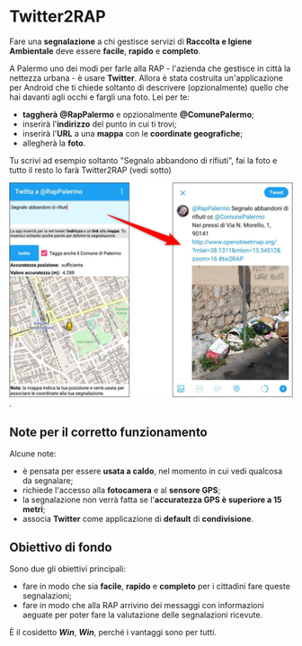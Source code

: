 # Twitter2RAP

Fare una **segnalazione** a chi gestisce servizi di **Raccolta e Igiene Ambientale** deve essere **facile**, **rapido** e **completo**.

A Palermo uno dei modi per farle alla RAP - l'azienda che gestisce in città la nettezza urbana - è usare **Twitter**. Allora è stata costruita un'applicazione per Android che ti chiede soltanto di descrivere (opzionalmente) quello che hai davanti agli occhi e fargli una foto. Lei per te:

- **taggherà** **@RapPalermo** e opzionalmente **@ComunePalermo**;
- inserirà l'**indirizzo** del punto in cui ti  trovi;
- inserirà l'**URL** a una **mappa** con le **coordinate geografiche**;
- allegherà la **foto**.

Tu scrivi ad esempio soltanto "Segnalo abbandono di rifiuti", fai la foto e tutto il resto lo farà Twitter2RAP (vedi sotto)

![](./risorse/tw2rap.png).

## Note per il corretto funzionamento

Alcune note:

- è pensata per essere **usata a caldo**, nel momento in cui vedi qualcosa da segnalare;
- richiede l'accesso alla **fotocamera** e al **sensore GPS**;
- la segnalazione non verrà fatta se l'**accuratezza GPS è superiore a 15 metri**;
- associa **Twitter** come applicazione di **default** di **condivisione**.

## Obiettivo di fondo

Sono due gli obiettivi principali:

- fare in modo che sia **facile**, **rapido** e **completo** per i cittadini fare queste segnalazioni;
- fare in modo che alla RAP arrivino dei messaggi con informazioni aeguate per poter fare la valutazione delle segnalazioni ricevute.

È il cosidetto **_Win_**, **_Win_**, perché i vantaggi sono per tutti.
